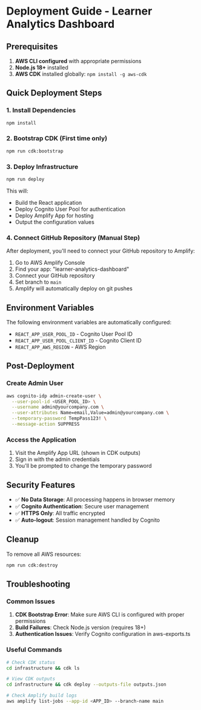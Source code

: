 # Deployment Guide - Learner Analytics Dashboard

## Prerequisites

1. **AWS CLI configured** with appropriate permissions
2. **Node.js 18+** installed
3. **AWS CDK** installed globally: `npm install -g aws-cdk`

## Quick Deployment Steps

### 1. Install Dependencies
```bash
npm install
```

### 2. Bootstrap CDK (First time only)
```bash
npm run cdk:bootstrap
```

### 3. Deploy Infrastructure
```bash
npm run deploy
```

This will:
- Build the React application
- Deploy Cognito User Pool for authentication
- Deploy Amplify App for hosting
- Output the configuration values

### 4. Connect GitHub Repository (Manual Step)

After deployment, you'll need to connect your GitHub repository to Amplify:

1. Go to AWS Amplify Console
2. Find your app: "learner-analytics-dashboard"
3. Connect your GitHub repository
4. Set branch to `main`
5. Amplify will automatically deploy on git pushes

## Environment Variables

The following environment variables are automatically configured:

- `REACT_APP_USER_POOL_ID` - Cognito User Pool ID
- `REACT_APP_USER_POOL_CLIENT_ID` - Cognito Client ID  
- `REACT_APP_AWS_REGION` - AWS Region

## Post-Deployment

### Create Admin User
```bash
aws cognito-idp admin-create-user \
  --user-pool-id <USER_POOL_ID> \
  --username admin@yourcompany.com \
  --user-attributes Name=email,Value=admin@yourcompany.com \
  --temporary-password TempPass123! \
  --message-action SUPPRESS
```

### Access the Application
1. Visit the Amplify App URL (shown in CDK outputs)
2. Sign in with the admin credentials
3. You'll be prompted to change the temporary password

## Security Features

- ✅ **No Data Storage**: All processing happens in browser memory
- ✅ **Cognito Authentication**: Secure user management
- ✅ **HTTPS Only**: All traffic encrypted
- ✅ **Auto-logout**: Session management handled by Cognito

## Cleanup

To remove all AWS resources:
```bash
npm run cdk:destroy
```

## Troubleshooting

### Common Issues

1. **CDK Bootstrap Error**: Make sure AWS CLI is configured with proper permissions
2. **Build Failures**: Check Node.js version (requires 18+)
3. **Authentication Issues**: Verify Cognito configuration in aws-exports.ts

### Useful Commands

```bash
# Check CDK status
cd infrastructure && cdk ls

# View CDK outputs
cd infrastructure && cdk deploy --outputs-file outputs.json

# Check Amplify build logs
aws amplify list-jobs --app-id <APP_ID> --branch-name main
```